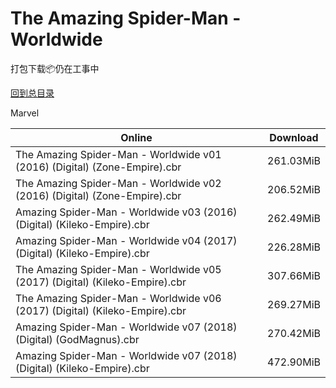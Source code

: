 # The Amazing Spider-Man - Worldwide

打包下载📦仍在工事中

[回到总目录](/Catalogs.md)

Marvel





Online | Download
--- | ---
The Amazing Spider-Man - Worldwide v01 (2016) (Digital) (Zone-Empire).cbr | 261.03MiB
The Amazing Spider-Man - Worldwide v02 (2016) (Digital) (Zone-Empire).cbr | 206.52MiB
Amazing Spider-Man - Worldwide v03 (2016) (Digital) (Kileko-Empire).cbr | 262.49MiB
Amazing Spider-Man - Worldwide v04 (2017) (Digital) (Kileko-Empire).cbr | 226.28MiB
The Amazing Spider-Man - Worldwide v05 (2017) (Digital) (Kileko-Empire).cbr | 307.66MiB
The Amazing Spider-Man - Worldwide v06 (2017) (Digital) (Kileko-Empire).cbr | 269.27MiB
Amazing Spider-Man - Worldwide v07 (2018) (Digital) (GodMagnus).cbr | 270.42MiB
Amazing Spider-Man - Worldwide v07 (2018) (Digital) (Kileko-Empire).cbr | 472.90MiB